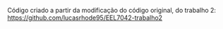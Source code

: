 Código criado a partir da modificação do código original, do trabalho 2: https://github.com/lucasrhode95/EEL7042-trabalho2
